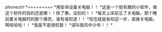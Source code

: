 phonectrl
*=========
*用安卓设备关电脑！！
*这是一个挺有趣的小软件，做这个软件的目的还是懒！！除了懒，没别的！！
*每天上床前忘了关电脑，那个睡前要关电脑时的那个痛苦，谁有谁知道！！
*现在就是省却这一步，直接关电脑，啊哈哈哈！！
*我是不是很机智！
*请叫我风中少年！！
*